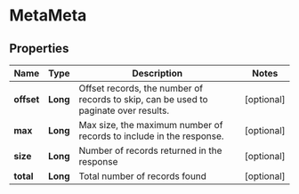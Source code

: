 

# MetaMeta

## Properties

Name | Type | Description | Notes
------------ | ------------- | ------------- | -------------
**offset** | **Long** | Offset records, the number of records to skip, can be used to paginate over results. |  [optional]
**max** | **Long** | Max size, the maximum number of records to include in the response. |  [optional]
**size** | **Long** | Number of records returned in the response |  [optional]
**total** | **Long** | Total number of records found |  [optional]



